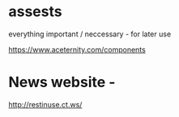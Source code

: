 # assests
everything important / neccessary - for later use 

https://www.aceternity.com/components
# News website - 
http://restinuse.ct.ws/
